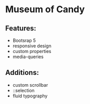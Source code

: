 # Museum of Candy
## Features:
* Bootsrap 5
* responsive design
* custom properties
* media-queries

## Additions:
* custom scrollbar
* ::selection 
* fluid typography
